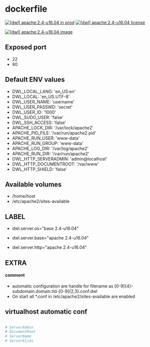 # dockerfile

[![[dwl] apache:2.4-u16.04 in prod][badge-shields]](https://hub.docker.com/r/davask/d-apache/)
[![[dwl] apache:2.4-u16.04 license][badge-license]](https://app.fossa.io/projects/git%2Bhttps%3A%2F%2Fgithub.com%2Fdavask%2Fd-apache?ref=badge_shield)

[![[dwl] apache:2.4-u16.04 image][badge-docker]](https://hub.docker.com/r/davask/d-apache/)

[badge-docker]: https://dockeri.co/image/davask/d-apache "[dwl] apache:2.4-u16.04 image"
[badge-shields]: https://img.shields.io/badge/davask%2Fd--apache-env_prod-brightgreen.svg?style=flat "[dwl] apache:2.4-u16.04 in prod"
[badge-license]: https://img.shields.io/badge/davask%2Fd--apache-license_MIT-brightgreen.svg?style=flat "[dwl] apache:2.4-u16.04 license"

## Exposed port

- 22
- 80
## Default ENV values

- DWL_LOCAL_LANG: 'en_US:en'
- DWL_LOCAL: 'en_US.UTF-8'
- DWL_USER_NAME: 'username'
- DWL_USER_PASSWD: 'secret'
- DWL_USER_ID: '1000'
- DWL_SUDO_USER: 'false'
- DWL_SSH_ACCESS: 'false'
- APACHE_LOCK_DIR: '/var/lock/apache2'
- APACHE_PID_FILE: '/var/run/apache2.pid'
- APACHE_RUN_USER: 'www-data'
- APACHE_RUN_GROUP: 'www-data'
- APACHE_LOG_DIR: '/var/log/apache2'
- APACHE_RUN_DIR: '/var/run/apache2'
- DWL_HTTP_SERVERADMIN: 'admin@localhost'
- DWL_HTTP_DOCUMENTROOT: '/var/www'
- DWL_HTTP_SHIELD: 'false'
## Available volumes

- /home/host
- /etc/apache2/sites-available
## LABEL

- dwl.server.os="base 2.4-u16.04"

- dwl.server.base="apache 2.4-u16.04"

- dwl.server.http="apache 2.4-u16.04"

## EXTRA

#### comment

- automatic configuration are handle for filename as [0-9]{4}\-subdomain\.domain\.tld\-[0-9]{2,3}\.conf\.dwl
- On start all *.conf in /etc/apache2/sites-available are enabled

## virtualhost automatic conf

```bash

# ServerAdmin
# DocumentRoot
# ServerName
# ServerAlias

```

